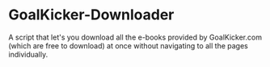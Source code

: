 # GoalKicker-Downloader
A script that let's you download all the e-books provided by GoalKicker.com (which are free to download) at once without navigating to all the pages individually.
